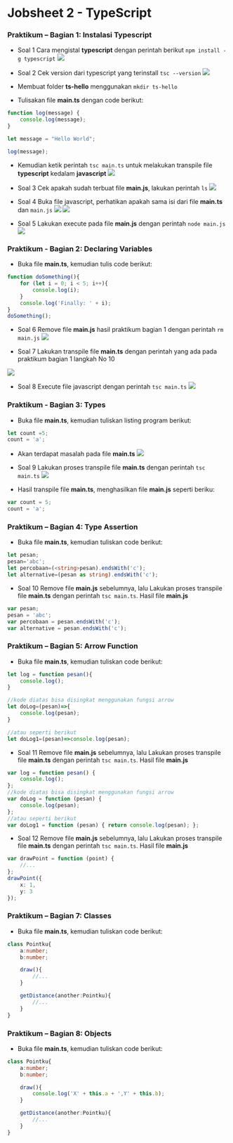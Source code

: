 # Jobsheet 2 - TypeScript

### Praktikum – Bagian 1: Instalasi Typescript

- Soal 1
Cara mengistal **typescript** dengan perintah berikut `npm install -g typescript`
![](image/js1/1.png)


- Soal 2
Cek version dari typescript yang terinstall `tsc --version`
![](image/js1/2.png)

- Membuat folder **ts-hello** menggunakan `mkdir ts-hello`
- Tulisakan file **main.ts** dengan code berikut:

```typescript
function log(message) {
    console.log(message);
}

let message = "Hello World";

log(message);
```

- Kemudian ketik perintah `tsc main.ts` untuk melakukan transpile file **typescript** kedalam **javascript**
![](image/js1/3l.png)

- Soal 3
Cek apakah sudah terbuat file **main.js**, lakukan perintah `ls`
![](image/js1/3js.png)


- Soal 4
Buka file javascript, perhatikan apakah sama isi dari file **main.ts** dan `main.js`
![](image/js1/4.png)
![](image/js1/4.1.png)


- Soal 5
Lakukan execute pada file **main.js** dengan perintah `node main.js`
![](image/js1/5.png)


### Praktikum - Bagian 2: Declaring Variables
- Buka file **main.ts**, kemudian tulis code berikut:
```typescript
function doSomething(){
    for (let i = 0; i < 5; i++){
        console.log(i);
    }
    console.log('Finally: ' + i);
}
doSomething();
```


- Soal 6
Remove file **main.js** hasil praktikum bagian 1 dengan perintah `rm main.js`
![](image/js1/6.png)


- Soal 7
Lakukan transpile file **main.ts** dengan perintah yang ada pada praktikum bagian 1 langkah No 10

![](image/js1/3js.png)

- Soal 8
Execute file javascript dengan perintah `tsc main.ts`
![](image/js1/8.png)

### Praktikum - Bagian 3: Types
- Buka file **main.ts**, kemudian tuliskan listing program berikut:
```typescript
let count =5;
count = 'a';
```

- Akan terdapat masalah pada file **main.ts**
![](image/js1/9.png)

- Soal 9
Lakukan proses transpile file **main.ts** dengan perintah `tsc main.ts` 
![](image/js1/9.1.png)

- Hasil transpile file **main.ts**, menghasilkan file **main.js** seperti beriku:
```typescript
var count = 5;
count = 'a'; 
```

### Praktikum – Bagian 4: Type Assertion

- Buka file **main.ts**, kemudian tuliskan code berikut:
```typescript
let pesan;
pesan='abc';
let percobaan=(<string>pesan).endsWith('c');
let alternative=(pesan as string).endsWith('c');
```

- Soal 10
Remove file **main.js** sebelumnya, lalu Lakukan proses transpile file **main.ts** dengan perintah `tsc main.ts`. Hasil file **main.js**
```typescript
var pesan;
pesan = 'abc';
var percobaan = pesan.endsWith('c');
var alternative = pesan.endsWith('c');
```

### Praktikum – Bagian 5: Arrow Function

- Buka file **main.ts**, kemudian tuliskan code berikut:

```typescript
let log = function pesan(){
    console.log();
}

//kode diatas bisa disingkat menggunakan fungsi arrow
let doLog=(pesan)=>{
    console.log(pesan);
}

//atau seperti berikut
let doLog1=(pesan)=>console.log(pesan);
```

- Soal 11
Remove file **main.js** sebelumnya, lalu Lakukan proses transpile file **main.ts** dengan perintah `tsc main.ts`. Hasil file **main.js**
```typescript
var log = function pesan() {
    console.log();
};
//kode diatas bisa disingkat menggunakan fungsi arrow
var doLog = function (pesan) {
    console.log(pesan);
};
//atau seperti berikut
var doLog1 = function (pesan) { return console.log(pesan); };
```

- Soal 12
Remove file **main.js** sebelumnya, lalu Lakukan proses transpile file **main.ts** dengan perintah `tsc main.ts`. Hasil file **main.js**
```typescript
var drawPoint = function (point) {
    //...
};
drawPoint({
    x: 1,
    y: 3
});
```

### Praktikum – Bagian 7: Classes

- Buka file **main.ts**, kemudian tuliskan code berikut:
```typescript
class Pointku{
    a:number;
    b:number;

    draw(){
        //...
    }

    getDistance(another:Pointku){
        //...
    }
}
```

### Praktikum – Bagian 8: Objects

- Buka file **main.ts**, kemudian tuliskan code berikut:
```typescript
class Pointku{
    a:number;
    b:number;

    draw(){
        console.log('X' + this.a + ',Y' + this.b);
    }

    getDistance(another:Pointku){
        //...
    }
}
```